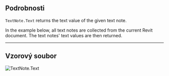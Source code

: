 ## Podrobnosti
`TextNote.Text` returns the text value of the given text note.

In the example below, all text notes are collected from the current Revit document. The text notes' text values are then returned.

___
## Vzorový soubor

![TextNote.Text](./Revit.Elements.TextNote.Text_img.jpg)
